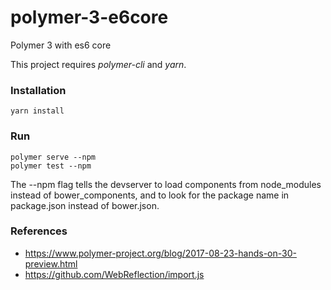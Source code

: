 # polymer-3-e6core
Polymer 3 with es6 core

This project requires *polymer-cli* and *yarn*.

### Installation
```
yarn install
```

### Run
```
polymer serve --npm
polymer test --npm
```

The --npm flag tells the devserver to load components from node_modules instead of bower_components, and to look for the package name in package.json instead of bower.json.

### References
* https://www.polymer-project.org/blog/2017-08-23-hands-on-30-preview.html
* https://github.com/WebReflection/import.js


